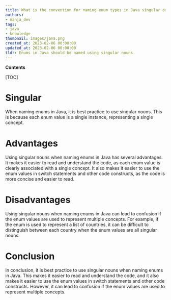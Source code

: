 ```yaml
---
title: What is the convention for naming enum types in Java singular or plural?
authors:
- nanja_dev
tags:
- java
- knowledge
thumbnail: images/java.png
created_at: 2023-02-06 00:00:00
updated_at: 2023-02-06 00:00:00
tldr: Enums in Java should be named using singular nouns.
---
```


**Contents**

[TOC]

# Singular

When naming enums in Java, it is best practice to use singular nouns. This is because each enum value is a single instance, representing a single concept.

# Advantages

Using singular nouns when naming enums in Java has several advantages. It makes it easier to read and understand the code, as each enum value is clearly associated with a single concept. It also makes it easier to use the enum values in switch statements and other code constructs, as the code is more concise and easier to read.

# Disadvantages

Using singular nouns when naming enums in Java can lead to confusion if the enum values are used to represent multiple concepts. For example, if the enum is used to represent a list of countries, it can be difficult to distinguish between each country when the enum values are all singular nouns.

# Conclusion

In conclusion, it is best practice to use singular nouns when naming enums in Java. This makes it easier to read and understand the code, and it also makes it easier to use the enum values in switch statements and other code constructs. However, it can lead to confusion if the enum values are used to represent multiple concepts.

